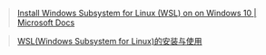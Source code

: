 > [Install Windows Subsystem for Linux (WSL) on on Windows 10 | Microsoft Docs](https://docs.microsoft.com/zh-cn/windows/wsl/install-win10#install-the-windows-subsystem-for-linux)

> [WSL(Windows Subsystem for Linux)的安装与使用](https://www.cnblogs.com/JettTang/p/8186315.html)
